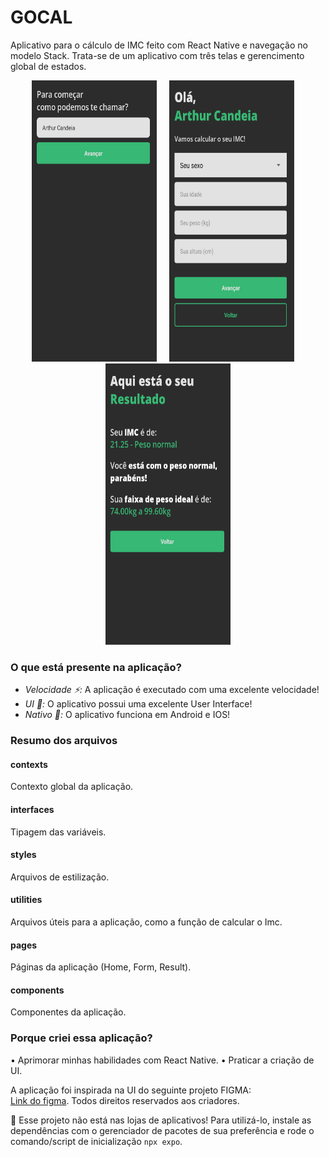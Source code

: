 # GOCAL
Aplicativo para o cálculo de IMC feito com React Native e navegação no modelo Stack. Trata-se de um aplicativo com três telas e gerencimento global de estados.

<p align="center">
  <img src="https://github.com/Arthur-Candeia/gocal/blob/master/assets/imgToReadme1.png" width="200" height="450" style="max-width:100%" >
  &nbsp;&nbsp;&nbsp;
  <img src="https://github.com/Arthur-Candeia/gocal/blob/master/assets/imgToReadme2.png" width="200" height="450" style="max-width:100%" >
  &nbsp;&nbsp;&nbsp;
  <img src="https://github.com/Arthur-Candeia/gocal/blob/master/assets/imgToReadme3.png" width="200" height="450" style="max-width:100%" >
</p>

### O que está presente na aplicação?
 - _Velocidade ⚡:_ A aplicação é executado com uma excelente velocidade!
 - _UI 🎨:_ O aplicativo possui uma excelente User Interface!
 - _Nativo 📱:_ O aplicativo funciona em Android e IOS!

### Resumo dos arquivos
#### contexts
Contexto global da aplicação. <br />

#### interfaces
Tipagem das variáveis.

#### styles
Arquivos de estilização.

#### utilities
Arquivos úteis para a aplicação, como a função de calcular o Imc.

#### pages
Páginas da aplicação (Home, Form, Result).

#### components
Componentes da aplicação.

### Porque criei essa aplicação?
• Aprimorar minhas habilidades com React Native.
• Praticar a criação de UI.

A aplicação foi inspirada na UI do seguinte projeto FIGMA: <br />
[Link do figma](https://converse-et4b.onrender.com/). Todos direitos reservados aos criadores.

📄 Esse projeto não está nas lojas de aplicativos! Para utilizá-lo, instale as dependências com o gerenciador de pacotes de sua preferência e rode o comando/script de inicialização `npx expo`.